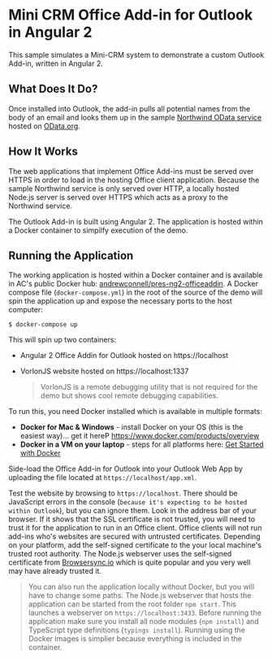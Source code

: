# Mini CRM Office Add-in for Outlook in Angular 2

This sample simulates a Mini-CRM system to demonstrate a custom Outlook Add-in, written in Angular 2.


## What Does It Do?

Once installed into Outlook, the add-in pulls all potential names from the body of an email and looks them up in the sample [Northwind OData service](http://services.odata.org/V3/Northwind/Northwind.svc/Customers) hosted on [OData.org](http://odata.org).


## How It Works

The web applications that implement Office Add-ins must be served over HTTPS in order to load in the hosting Office client application. Because the sample Northwind service is only served over HTTP, a locally hosted Node.js server is served over HTTPS which acts as a proxy to the Northwind service.

The Outlook Add-in is built using Angular 2. The application is hosted within a Docker container to simpilfy execution of the demo.


## Running the Application

The working application is hosted within a Docker container and is available in AC's public Docker hub: [andrewconnell/pres-ng2-officeaddin](https://hub.docker.com/r/andrewconnell/pres-ng2-officeaddin/). A Docker compose file (`docker-compose.yml`) in the root of the source of the demo will spin the application up and expose the necessary ports to the host computer:

```shell
$ docker-compose up
```

This will spin up two containers:
- Angular 2 Office Addin for Outlook hosted on https://localhost
- VorlonJS website hosted on https://localhost:1337

  > VorlonJS is a remote debugging utility that is not required for the demo but shows cool remote debugging capabilities.

To run this, you need Docker installed which is available in multiple formats:
- **Docker for Mac & Windows** - install Docker on your OS (this is the easiest way)... get it hereP https://www.docker.com/products/overview
- **Docker in a VM on your laptop** - steps for all platforms here: [Get Started with Docker](https://docs.docker.com/mac/)

Side-load the Office Add-in for Outlook into your Outlook Web App by uploading the file located at `https://localhost/app.xml`.

Test the website by browsing to `https://localhost`. There should be JavaScript errors in the console (`because it's expecting to be hosted within Outlook`), but you can ignore them. Look in the address bar of your browser. If it shows that the SSL certificate is not trusted, you will need to trust it for the application to run in an Office client. Office clients will not run add-ins who's websites are secured with untrusted certificates. Depending on your platform, add the self-signed certificate to the your local machine's trusted root authority. The Node.js webserver uses the self-signed certificate from [Browsersync.io](http://browsersync.io) which is quite popular and you very well may have already trusted it.

> You can also run the application locally without Docker, but you will have to change some paths. The Node.js webserver that hosts the application can be started from the root folder `npm start`. This launches a webserver on `https://localhost:3433`. Before running the application make sure you install all node modules (`npm install`) and TypeScript type definitions (`typings install`). Running using the Docker images is simplier because everything is included in the container.
